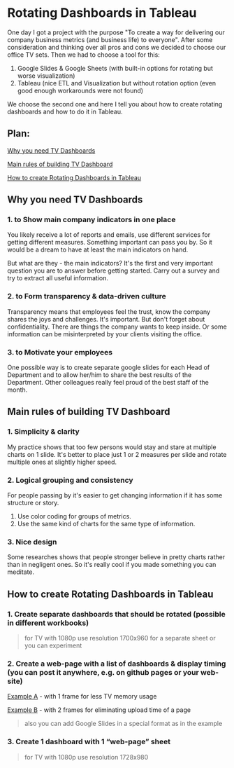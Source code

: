 # Rotating Dashboards in Tableau

One day I got a project with the purpose "To create a way for delivering our company business metrics (and business life) to everyone". After some consideration and thinking over all pros and cons we decided to choose our office TV sets. Then we had to choose a tool for this: 

1. Google Slides & Google Sheets (with built-in options for rotating but worse visualization)
2. Tableau (nice ETL and Visualization but without rotation option (even good enough workarounds were not found)

We choose the second one and here I tell you about how to create rotating dashboards and how to do it in Tableau.

## Plan:

[Why you need TV Dashboards](#why-you-need-tv-dashboards)

[Main rules of building TV Dashboard](#main-rules-of-building-tv-dashboard)

[How to create Rotating Dashboards in Tableau](#how-to-create-rotating-dashboards-in-tableau)


## Why you need TV Dashboards

### 1. to Show main company indicators in one place

You likely receive a lot of reports and emails, use different services for getting different measures. 
Something important can pass you by. So it would be a dream to have at least the main indicators on hand.

But what are they - the main indicators? It's the first and very important question you are to answer before getting started.
Carry out a survey and try to extract all useful information.

### 2. to Form transparency & data-driven culture

Transparency means that employees feel the trust, know the company shares the joys and challenges. 
It's important. But don't forget about confidentiality.
There are things the company wants to keep inside. Or some information can be misinterpreted by your clients visiting the office.

### 3. to Motivate your employees

One possible way is to create separate google slides for each Head of Department 
and to allow her/him to share the best results of the Department. 
Other colleagues really feel proud of the best staff of the month.


## Main rules of building TV Dashboard

### 1. Simplicity & clarity

My practice shows that too few persons would stay and stare at multiple charts on 1 slide.
It's better to place just 1 or 2 measures per slide and rotate multiple ones at slightly higher speed.

### 2. Logical grouping and consistency

For people passing by it's easier to get changing information if it has some structure or story.
1. Use color coding for groups of metrics. 
2. Use the same kind of charts for the same type of information.

### 3. Nice design

Some researches shows that people stronger believe in pretty charts rather than in negligent ones.
So it's really cool if you made something you can meditate.


## How to create Rotating Dashboards in Tableau

### 1. Create separate dashboards that should be rotated (possible in different workbooks)
> for TV with 1080р use resolution 1700х960 for a separate sheet or you can experiment

### 2. Create a web-page with a list of dashboards & display timing (you can post it anywhere, e.g. on github pages or your web-site)

[Example A](https://github.com/AdamovichAleksey/KufarTV/blob/master/index.html) - with 1 frame for less TV memory usage

[Example B](https://github.com/AdamovichAleksey/KufarTV_sliding/blob/master/index.html) - with 2 frames for eliminating upload time of a page

> also you can add Google Slides in a special format as in the example

### 3. Create 1 dashboard with 1 “web-page” sheet

> for TV with 1080р use resolution 1728х980

